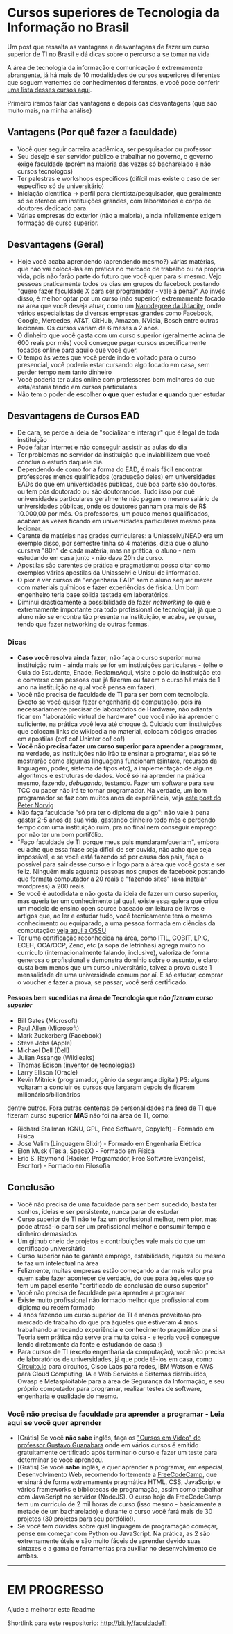 # Cursos superiores de Tecnologia da Informação no Brasil
Um post que ressalta as vantagens e desvantagens de fazer um curso superior de TI no Brasil e dá dicas sobre o percurso a se tomar na vida

A área de tecnologia da informação e comunicação é extremamente abrangente, já há mais de 10 modalidades de cursos superiores diferentes que seguem vertentes de conhecimentos diferentes, e você pode conferir [uma lista desses cursos aqui](https://dutrahacking.blogspot.com/2016/10/diferencas-entre-cursos-de-ti.html). 

Primeiro iremos falar das vantagens e depois das desvantagens (que são muito mais, na minha análise)

## Vantagens (Por quê fazer a faculdade)
- Você quer seguir carreira acadêmica, ser pesquisador ou professor
- Seu desejo é ser servidor público e trabalhar no governo, o governo exige faculdade (porém na maioria das vezes só bacharelado e não cursos tecnólogos)
- Ter palestras e workshops específicos (difícil mas existe o caso de ser específico só de universitário)
- Iniciação científica -> perfil para cientista/pesquisador, que geralmente só se oferece em instituições grandes, com laboratórios e corpo de doutores dedicado para.
- Várias empresas do exterior (não a maioria), ainda infelizmente exigem formação de curso superior.

## Desvantagens (Geral)

- Hoje você acaba aprendendo (aprendendo mesmo?) várias matérias, que não vai colocá-las em prática no mercado de trabalho ou na própria vida, pois não farão parte do futuro que você quer para si mesmo. Vejo pessoas praticamente todos os dias em grupos do facebook postando "quero fazer faculdade X para ser programador - vale à pena?" Ao invés disso, é melhor optar por um curso (não superior) extremamente focado na área que você deseja atuar, como um [Nanodegree da Udacity](https://br.udacity.com/nanodegree), onde vários especialistas de diversas empresas grandes como Facebook, Google, Mercedes, AT&T, GitHub, Amazon, NVidia, Bosch entre outras lecionam. Os cursos variam de 6 meses a 2 anos.
- O dinheiro que você gasta com um curso superior (geralmente acima de 600 reais por mês) você consegue pagar cursos especificamente focados online para aquilo que você quer. 
- O tempo às vezes que você perde indo e voltado para o curso presencial, você poderia estar cursando algo focado em casa, sem perder tempo nem tanto dinheiro
- Você poderia ter aulas online com professores bem melhores do que está/estaria tendo em cursos particulares
- Não tem o poder de escolher **o que** quer estudar e **quando** quer estudar

## Desvantagens de Cursos EAD
- De cara, se perde a ideia de "socializar e interagir" que é legal de toda instituição
- Pode faltar internet e não conseguir assistir as aulas do dia
- Ter problemas no servidor da instituição que inviablilizem que você conclua o estudo daquele dia. 
- Dependendo de como for a forma do EAD, é mais fácil encontrar professores menos qualificados (graduação deles) em universidades EADs do que em universidades públicas, que boa parte são doutores, ou tem pós doutorado ou são doutorandos. Tudo isso por quê universidades particulares geralmente não pagam o mesmo salário de universidades públicas, onde os doutores ganham pra mais de R$ 10.000,00 por mês. Os professores, um pouco menos qualificados, acabam às vezes ficando em universidades particulares mesmo para lecionar.
- Carente de matérias nas grades curriculares: a Uniasselvi/NEAD era um exemplo disso, por semestre tinha só 4 matérias, dizia que o aluno cursava "80h" de cada matéria, mas na prática, o aluno - nem estudando em casa junto - não dava 20h de curso.
- Apostilas são carentes de prática e pragmatismo: posso citar como exemplos várias apostilas da Uniasselvi e Unisul de informática.
- O pior é ver cursos de "engenharia EAD" sem o aluno sequer mexer com materiais químicos e fazer experiências de física. Um bom engenheiro teria base sólida testada em laboratórios.
- Diminui drasticamente a possibilidade de fazer *networking* (o que é extremamente importante pra todo profissional de tecnologia), já que o aluno não se encontra tão presente na instituição, e acaba, se quiser, tendo que fazer networking de outras formas. 

### Dicas
- **Caso você resolva ainda fazer**, não faça o curso superior numa instituição ruim - ainda mais se for em instituições particulares - (olhe o Guia do Estudante, Enade, ReclameAqui, visite o polo da instituição etc e converse com pessoas que já fizeram ou fazem o curso há mais de 1 ano na instituição na qual você pensa em fazer).
- Você não precisa de faculdade de TI para ser bom com tecnologia. Exceto se você quiser fazer engenharia de computação, pois irá necessariamente precisar de laboratórios de Hardware, não adianta ficar em "laboratório virtual de hardware" que você não irá aprender o suficiente, na prática você leva até choque :). Cuidado com instituições que colocam links de wikipedia no material, colocam códigos errados em apostilas (cof cof Uninter cof cof)
- **Você não precisa fazer um curso superior para aprender a programar**, na verdade, as instituições não irão te ensinar a programar, elas só te mostrarão como algumas linguagens funcionam (sintaxe, recursos da linguagem, poder, sistema de tipos etc), a implementação de alguns algoritmos e estruturas de dados. Você só irá aprender na prática mesmo, fazendo, *debugando*, testando. Fazer um software para seu TCC ou paper não irá te tornar programador. Na verdade, um bom programador se faz com muitos anos de experiência, veja [este post do Peter Norvig](http://norvig.com/21-days.html)
- Não faça faculdade "só pra ter o diploma de algo": não vale à pena gastar 2-5 anos da sua vida, gastando dinheiro todo mês e perdendo tempo com uma instituição ruim, pra no final nem conseguir emprego por não ter um bom portifólio.
- "Faço faculdade de TI porque meus pais mandaram/queriam", embora eu ache que essa frase seja difícil de ser ouvida, não acho que seja impossível, e se você está fazendo só por causa dos pais, faça o possível para sair desse curso e ir logo para a área que você gosta e ser feliz. Ninguém mais aguenta pessoas nos grupos de facebook postando que formata computador a 20 reais e "fazendo sites" (aka instalar wordpress) a 200 reais.
- Se você é autodidata e não gosta da ideia de fazer um curso superior, mas queria ter um conhecimento tal qual, existe essa galera que criou um modelo de ensino open source baseado em leitura de livros e artigos que, ao ler e estudar tudo, você tecnicamente terá o mesmo conhecimento ou equiparado, a uma pessoa formada em ciências da computação: [veja aqui a OSSU](https://github.com/ossu/computer-science)
- Ter uma certificação reconhecida na área, como ITIL, COBIT, LPIC, ECEH, OCA/OCP, Zend, etc (a sopa de letrinhas) agrega muito no currículo (internacionalmente falando, inclusive), valoriza de forma generosa o profissional e demonstra domínio sobre o assunto, e claro: custa bem menos que um curso universitário, talvez a prova custe 1 mensalidade de uma universidade comum por aí. É só estudar, comprar o voucher e fazer a prova, se passar, você será certificado. 

#### Pessoas bem sucedidas na área de Tecnologia que *não fizeram curso superior*
- Bill Gates (Microsoft)
- Paul Allen (Microsoft)
- Mark Zuckerberg (Facebook)
- Steve Jobs (Apple)
- Michael Dell (Dell)
- Julian Assange (Wikileaks)
- Thomas Edison ([inventor de tecnologias](https://www.google.com.br/search?q=thomas+edison+inventions))
- Larry Ellison (Oracle)
- Kevin Mitnick (programador, gênio da segurança digital)
PS: alguns voltaram a concluir os cursos que largaram depois de ficarem milionários/bilionários


dentre outros. Fora outras centenas de personalidades na área de TI que fizeram curso superior **MAS** não foi na área de TI, como:
- Richard Stallman (GNU, GPL, Free Software, Copyleft) - Formado em Física
- Jose Valim (Linguagem Elixir) - Formado em Engenharia Elétrica
- Elon Musk (Tesla, SpaceX) - Formado em Física
- Eric S. Raymond (Hacker, Programador, Free Software Evangelist, Escritor) - Formado em Filosofia

## Conclusão
- Você não precisa de uma faculdade para ser bem sucedido, basta ter sonhos, ideias e ser persistente, nunca parar de estudar
- Curso superior de TI não te faz um profissional melhor, nem pior, mas pode atrasá-lo para ser um profissional melhor e consumir tempo e dinheiro demasiados
- Um github cheio de projetos e contribuições vale mais do que um certificado universitário
- Curso superior não te garante emprego, estabilidade, riqueza ou mesmo te faz um intelectual na área
- Felizmente, muitas empresas estão começando a dar mais valor pra quem sabe fazer acontecer de verdade, do que para àqueles que só tem um papel escrito "certificado de conclusão de curso superior"
- Você não precisa de faculdade para aprender a programar
- Existe muito profissional não formado melhor que profissional com diploma ou recém formado
- 4 anos fazendo um curso superior de TI é menos proveitoso pro mercado de trabalho do que pra àqueles que estiveram 4 anos trabalhando arrecando experiência e conhecimento pragmático pra si. Teoria sem prática não serve pra muita coisa - e teoria você consegue lendo diretamente da fonte e estudando de casa :)
- Para cursos de TI (exceto engenharia da computação), você não precisa de laboratórios de universidades, já que pode tê-los em casa, como [Circuito.io](https://www.circuito.io/) para circuitos, Cisco Labs para redes, IBM Watson e AWS para Cloud Computing, IA e Web Services e Sistemas distribuídos, Owasp e Metasploitable para a área de Segurança da Informação, e seu próprio computador para programar, realizar testes de software, engenharia e qualidade do mesmo.

### Você não precisa de faculdade pra aprender a programar - Leia aqui se você quer aprender
- [Grátis] Se você **não sabe** inglês, faça os ["Cursos em Vídeo" do professor Gustavo Guanabara](https://www.cursoemvideo.com/courses/) onde em vários cursos é emitido gratuitamente certificado após terminar o curso e fazer um teste para determinar se você aprendeu.
- [Grátis] Se você **sabe** inglês, e quer aprender a programar, em especial, Desenvolvimento Web, recomendo fortemente a [FreeCodeCamp](https://www.freecodecamp.org/), que ensinará de forma extremamente pragmática HTML, CSS, JavaScript e vários frameworks e bibliotecas de programação, assim como trabalhar com JavaScript no servidor (NodeJS). O curso hoje da FreeCodeCamp tem um curriculo de 2 mil horas de curso (isso mesmo - basicamente a metade de um bacharelado) e durante o curso você fará mais de 30 projetos (30 projetos para seu portfólio!). 
- Se você tem dúvidas sobre qual linguagem de programação começar, pense em começar com Python ou JavaScript. Na prática, as 2 são extremamente úteis e são muito fáceis de aprender devido suas sintaxes e a gama de ferramentas pra auxiliar no desenvolvimento de ambas.

----------------------
# EM PROGRESSO
Ajude a melhorar este Readme

Shortlink para este respositorio: http://bit.ly/faculdadeTI
